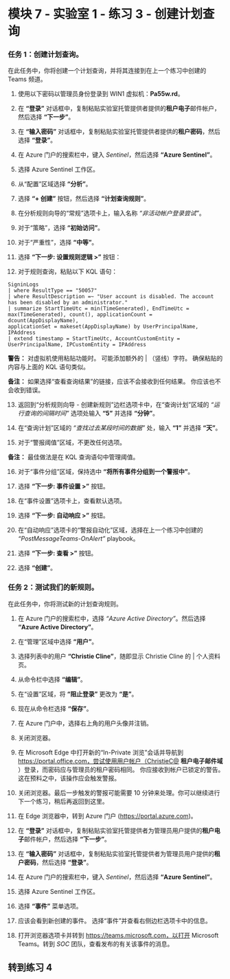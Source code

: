 ﻿# 模块 7 - 实验室 1 - 练习 3 - 创建计划查询

### 任务 1：创建计划查询。

在此任务中，你将创建一个计划查询，并将其连接到在上一个练习中创建的 Teams 频道。

1. 使用以下密码以管理员身份登录到 WIN1 虚拟机：**Pa55w.rd**。  

2. 在 **“登录”** 对话框中，复制粘贴实验室托管提供者提供的**租户电子**邮件帐户，然后选择 **“下一步”**。

3. 在 **“输入密码”** 对话框中，复制粘贴实验室托管提供者提供的**租户密码**，然后选择 **“登录”**。

4. 在 Azure 门户的搜索栏中，键入 *Sentinel*，然后选择 **“Azure Sentinel”**。

5. 选择 Azure Sentinel 工作区。

6. 从“配置”区域选择 **“分析”**。

7. 选择 **“+ 创建”** 按钮，然后选择 **“计划查询规则”**。

8. 在分析规则向导的“常规”选项卡上，输入名称 *“非活动帐户登录尝试”*。

9. 对于“策略”，选择 **“初始访问”**。

10. 对于“严重性”，选择 **“中等”**。

11. 选择 **“下一步: 设置规则逻辑 >”** 按钮：

12. 对于规则查询，粘贴以下 KQL 语句：

```KQL
SigninLogs
| where ResultType == "50057"
| where ResultDescription =~ "User account is disabled. The account has been disabled by an administrator."
| summarize StartTimeUtc = min(TimeGenerated), EndTimeUtc = max(TimeGenerated), count(), applicationCount = dcount(AppDisplayName), 
applicationSet = makeset(AppDisplayName) by UserPrincipalName, IPAddress
| extend timestamp = StartTimeUtc, AccountCustomEntity = UserPrincipalName, IPCustomEntity = IPAddress
```

**警告：** 对虚拟机使用粘贴功能时。  可能添加额外的 | （竖线）字符。  确保粘贴的内容与上面的 KQL 语句类似。

**备注：** 如果选择“查看查询结果”的链接，应该不会接收到任何结果。  你应该也不会收到错误。  

13. 返回到“分析规则向导 - 创建新规则”边栏选项卡中，在“查询计划”区域的 *“运行查询的间隔时间”* 选项处输入 **“5”** 并选择 **“分钟”**。

14. 在“查询计划”区域的 *“查找过去某段时间的数据”* 处，输入 **“1”** 并选择 **“天”**。

15. 对于“警报阈值”区域，不更改任何选项。

**备注：** 最佳做法是在 KQL 查询语句中管理阈值。

16. 对于“事件分组”区域，保持选中 **“将所有事件分组到一个警报中”**。

17. 选择 **“下一步: 事件设置 >”** 按钮。  

18. 在“事件设置”选项卡上，查看默认选项。

19. 选择 **“下一步: 自动响应 >”** 按钮。

20. 在“自动响应”选项卡的“警报自动化”区域，选择在上一个练习中创建的 *“PostMessageTeams-OnAlert”* playbook。

22. 选择 **“下一步: 查看 >”** 按钮。
  
23. 选择 **“创建”**。

### 任务 2：测试我们的新规则。

在此任务中，你将测试新的计划查询规则。

1. 在 Azure 门户的搜索栏中，选择 *“Azure Active Directory”*。然后选择 **“Azure Active Directory”**。

2. 在“管理”区域中选择 **“用户”**。

3. 选择列表中的用户 **“Christie Cline”**，随即显示 Christie Cline 的 | 个人资料页。

4. 从命令栏中选择 **“编辑”**。

5. 在“设置”区域，将 **“阻止登录”** 更改为 **“是”**。

6. 现在从命令栏选择 **“保存”**。

7. 在 Azure 门户中，选择右上角的用户头像并注销。

8. 关闭浏览器。

9. 在 Microsoft Edge 中打开新的“In-Private 浏览”会话并导航到 https://portal.office.com，尝试使用用户帐户（ChristieC@ **租户电子邮件域** ）登录，而密码应与管理员的租户密码相同。  你应接收到帐户已锁定的警告。这在预料之中，该操作应会触发警报。

10. 关闭浏览器。最后一步触发的警报可能需要 10 分钟来处理。你可以继续进行下一个练习，稍后再返回到这里。

11. 在 Edge 浏览器中，转到 Azure 门户 (https://portal.azure.com)。

12. 在 **“登录”** 对话框中，复制粘贴实验室托管提供者为管理员用户提供的**租户电子**邮件帐户，然后选择 **“下一步”**。

13. 在 **“输入密码”** 对话框中，复制粘贴实验室托管提供者为管理员用户提供的**租户密码**，然后选择 **“登录”**。

14. 在 Azure 门户的搜索栏中，键入 *Sentinel*，然后选择 **“Azure Sentinel”**。

15. 选择 Azure Sentinel 工作区。

16. 选择 **“事件”** 菜单选项。

17. 应该会看到新创建的事件。  选择“事件”并查看右侧边栏选项卡中的信息。

18. 打开浏览器选项卡并转到 https://teams.microsoft.com，以打开 Microsoft Teams。转到 *SOC* 团队，查看发布的有关该事件的消息。

## 转到练习 4
